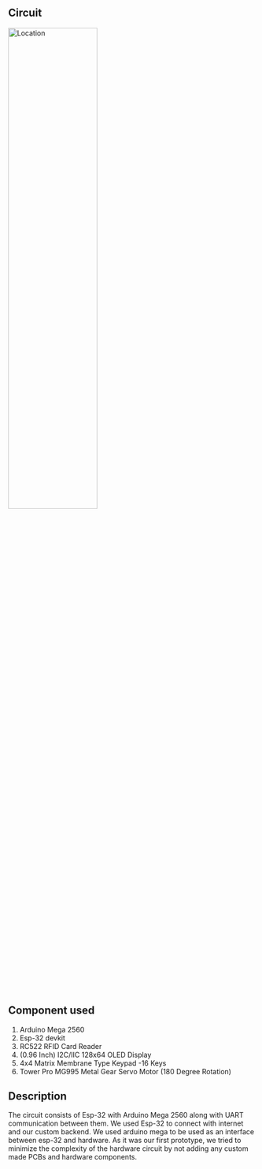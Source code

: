## Circuit
<img  align="center" alt="Location" src = "https://user-images.githubusercontent.com/97554714/226514554-28fa4c7b-0f51-4216-99a7-76f3ce28263d.png" width ="60%" height = "50%">

## Component used
1. Arduino Mega 2560
2. Esp-32 devkit
3. RC522 RFID Card Reader
4. (0.96 Inch) I2C/IIC 128x64 OLED Display 
5. 4x4 Matrix Membrane Type Keypad -16 Keys
6. Tower Pro MG995 Metal Gear Servo Motor (180 Degree Rotation)

## Description
 The circuit consists of  Esp-32 with Arduino Mega 2560 along with UART communication between them. We used Esp-32 to connect with internet and our custom backend. We used arduino mega to be used as an interface between esp-32 and hardware. As it was our first prototype, we tried to minimize the complexity of the hardware circuit by not adding any custom made PCBs and hardware components.

